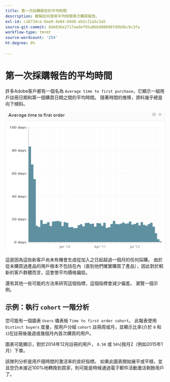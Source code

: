 ```yaml
---
title: 第一次採購報告的平均時間
description: 瞭解如何使用平均時間首次購買報告。
exl-id: c18734ce-0ae0-4e84-b9d0-eb2c21a5c3a5
source-git-commit: 8de036e2717aedef95a8bb908898fd9b9bc9c3fa
workflow-type: tm+mt
source-wordcount: '254'
ht-degree: 0%

---
```


# 第一次採購報告的平均時間

許多Adobe客戶都有一個名為 `Average time to first purchase`，它顯示一組用戶註冊日期和第一個購買日期之間的平均時間。 隨著時間的推移，資料幾乎總是向下傾斜。

![平均一階時間](../../assets/average-time-to-first-order.png)

這是因為這些新客戶尚未有機會生成從加入之日起超過一個月的任何採購。 由於從未購買過產品的用戶根本不包括在內（直到他們確實購買了產品），因此對於較新的客戶群體而言，這會使平均價格偏低。

還有其他一些可能的方法來研究這個指標，這個指標會減少偏差。 瀏覽一個示例。

## 示例：執行 `cohort` 一階分析

您可能有一個圖表 `Users` 儀表板 `Time to first order cohort`。 此報表使用 `Distinct buyers` 度量，按用戶分組 `cohort` 註冊周或月，並顯示比率(介於 `0` 和 `1`)在註冊後幾週或幾個月內首次購買的用戶。

圖表可能顯示，對於2014年12月註冊的用戶， `0.56` 或 `56%`)按月2（例如2015年1月）下單。

該隊列分析是用戶隨時間的激活率的良好指標。 如果此圖表開始展平或平穩，並且您仍未接近100%地轉換到買家，則可能是時候通過電子郵件活動激活剩餘用戶了。
